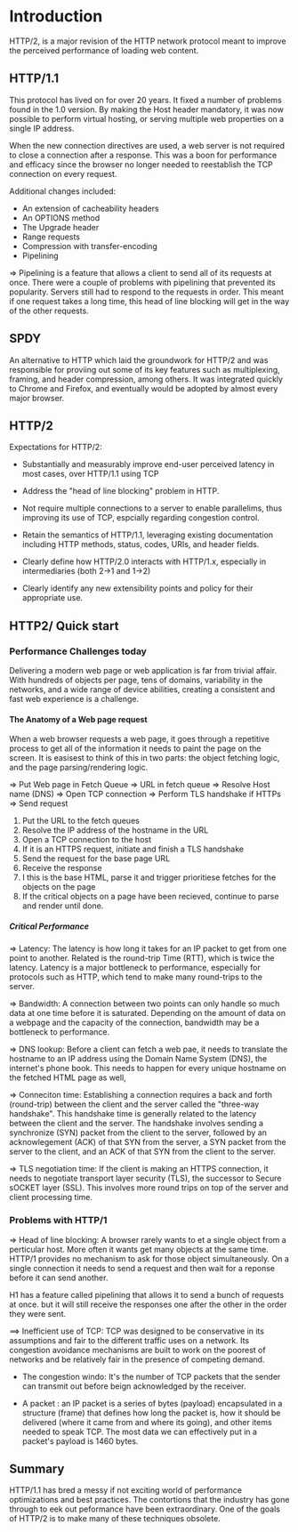 # Introduction

HTTP/2, is a major revision of the HTTP network protocol meant to improve the
perceived performance of loading web content.

## HTTP/1.1

This protocol has lived on for over 20 years. It fixed a number of problems
found in the 1.0 version. By making the Host header mandatory, it was now
possible to perform virtual hosting, or serving multiple web properties on a
single IP address.

When the new connection directives are used, a web server is not required to close
a connection after a response. This was a boon for performance and efficacy since
the browser no longer needed to reestablish the TCP connection on every request.

Additional changes included:

  - An extension of cacheability headers
  - An OPTIONS method
  - The Upgrade header
  - Range requests
  - Compression with transfer-encoding
  - Pipelining

=> Pipelining is a feature that allows a client to send all of its requests
at once. There were a couple of problems with pipelining that prevented its
popularity. Servers still had to respond to the requests in order. This meant
if one request takes a long time, this head of line blocking will get in the
way of the other requests.

## SPDY

An alternative to HTTP which laid the groundwork for HTTP/2 and was responsible
for proviing out some of its key features such as multiplexing, framing, and header
compression, among others. It was integrated quickly to Chrome and Firefox, and
eventually would be adopted by almost every major browser.

## HTTP/2

Expectations for HTTP/2:
  - Substantially and measurably improve end-user perceived latency in most cases,
  over HTTP/1.1 using TCP

  - Address the "head of line blocking" problem in HTTP.  

  - Not require multiple connections to a server to enable parallelims, thus
  improving its use of TCP, espcially regarding congestion control.

  - Retain the semantics of HTTP/1.1, leveraging existing documentation
  including HTTP methods, status, codes, URIs, and header fields.

  - Clearly define how HTTP/2.0 interacts with HTTP/1.x, especially in
  intermediaries (both 2->1 and 1->2)

  - Clearly identify any new extensibility points and policy for their appropriate use.


## HTTP2/ Quick start

### Performance Challenges today

Delivering a modern web page or web application is far from trivial affair.
With hundreds of objects per page, tens of domains, variability in the
networks, and a wide range of device abilities, creating a consistent and
fast web experience is a challenge.

#### The Anatomy of a Web page request

When a web browser requests a web page, it goes through a repetitive process to
get all of the information it needs to paint the page on the screen. It is easisest
to think of this in two parts: the object fetching logic, and the page parsing/rendering
logic.

=> Put Web page in Fetch Queue => URL in fetch queue => Resolve Host name (DNS) => Open TCP connection
=> Perform TLS handshake if HTTPs => Send request

1. Put the URL to the fetch queues
2. Resolve the IP address of the hostname in the URL
3. Open a TCP connection to the host  
4. If it is an HTTPS request, initiate and finish a TLS handshake
5. Send the request for the base page URL
6. Receive the response
7. I this is the base HTML, parse it and trigger prioritiese fetches for the objects
on the page
8. If the critical objects on a page have been recieved, continue to parse and render
until done.

##### Critical Performance

=> Latency: The latency is how long it takes for an IP packet to get from one
point to another. Related is the round-trip Time (RTT), which is twice the latency.
Latency is a major bottleneck to performance, especially for protocols such as
HTTP, which tend to make many round-trips to the server.

=> Bandwidth: A connection between two points can only handle so much data at one
time before it is saturated. Depending on the amount of data on a webpage and
the capacity of the connection, bandwidth may be a bottleneck to performance.

=> DNS lookup: Before a client can fetch a web pae, it needs to translate the hostname
to an IP address using the Domain Name System (DNS), the internet's phone book.
This needs to happen for every unique hostname on the fetched HTML page as well,

=> Conneciton time: Establishing a connection requires a back and forth (round-trip)
between the client and the server called the "three-way handshake". This handshake time
is generally related to the latency between the client and the server. The handshake
involves sending a synchronize (SYN) packet from the client to the server, followed
by an acknowlegement (ACK) of that SYN from the server, a SYN packet from the server
to the client, and an ACK of that SYN from the client to the server.

=> TLS negotiation time: If the client is making an HTTPS connection, it needs to negotiate
transport layer security (TLS), the successor to Secure sOCKET layer (SSL). This involves
more round trips on top of the server and client processing time.

### Problems with HTTP/1

=> Head of line blocking: A browser rarely wants to et a single object from a perticular
host. More often it wants get many objects at the same time. HTTP/1 provides no
mechanism to ask for those object simultaneously.
On a single connection it needs to send a request and then wait for a reponse before
it can send another.

H1 has a feature called pipelining that allows it to send a bunch of requests at once.
but it will still receive the responses one after the other in the order they were
sent.

==> Inefficient use of TCP: TCP was designed to be conservative in its assumptions and fair
to the different traffic uses on a network. Its congestion avoidance mechanisms are built
to work on the poorest of networks and be relatively fair in the presence of competing demand.

  - The congestion windo: It's the number of TCP packets that the sender can transmit
  out before beign acknowledged by the receiver.

  - A packet : an IP packet is a series of bytes (payload) encapsulated in a structure (frame)
  that defines how long the packet is, how it should be delivered (where it came from and where
    its going), and other items needed to speak TCP. The most data we can effectively put
    in a packet's payload is 1460 bytes.

## Summary

HTTP/1.1 has bred a messy if not exciting world of performance optimizations and best
practices. The contortions that the industry has gone through to eek out peformance
have been extraordinary. One of the goals of HTTP/2 is to make many of these techniques
obsolete.
